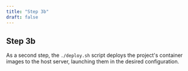 ```yaml
---
title: "Step 3b"
draft: false
---
```

<!--
SPDX-FileCopyrightText: 2022 Wilfred Nicoll <xyzroller@rollyourown.xyz>
SPDX-License-Identifier: CC-BY-SA-4.0
-->

## Step 3b

As a second step, the `./deploy.sh` script deploys the project's container images to the host server, launching them in the desired configuration.
